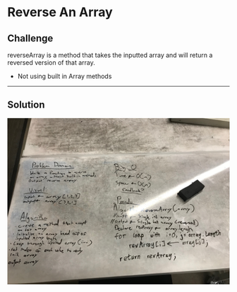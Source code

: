 # Reverse An Array

## Challenge
reverseArray is a method that takes the inputted array and will return a reversed version of that array.
* Not using built in Array methods
***
## Solution
![ArrayReverse whiteboard image](../../assets/array_reverse.JPG)